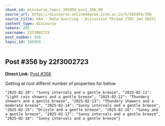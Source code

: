```yaml
---
chunk_id: discourse_topic_165959_post_356_00
source_url: https://discourse.onlinedegree.iitm.ac.in/t/165959/356
source_title: GA4 - Data Sourcing - Discussion Thread [TDS Jan 2025]
content_type: discourse
tokens: 205
username: 22f3002723
post_number: 356
topic_id: 165959
---
```


## Post #356 by 22f3002723

**Direct Link**: [Post #356](https://discourse.onlinedegree.iitm.ac.in/t/165959/356)

Getting at root differnt number of properties for below

`
"2025-02-10": "Sunny intervals and a gentle breeze",
"2025-02-11": "Light rain showers and a gentle breeze",
"2025-02-12": "Thundery showers and a gentle breeze",
"2025-02-13": "Thundery showers and a moderate breeze",
"2025-02-14": "Sunny intervals and a gentle breeze",
"2025-02-15": "Drizzle and a gentle breeze",
"2025-02-16": "Sunny and a gentle breeze",
"2025-02-17": "Sunny intervals and a gentle breeze",
"2025-02-18": "Sunny intervals and a gentle breeze"}
`
